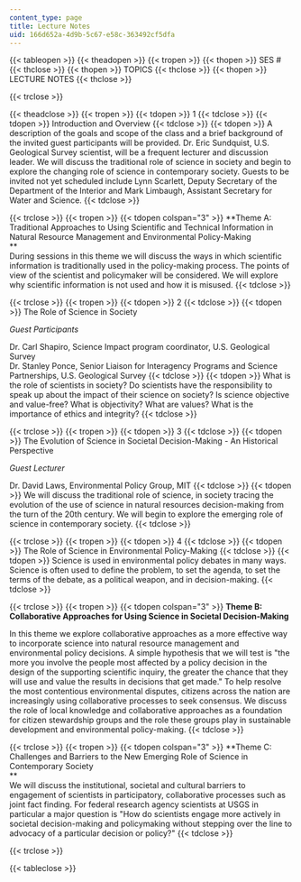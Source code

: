```yaml
---
content_type: page
title: Lecture Notes
uid: 166d652a-4d9b-5c67-e58c-363492cf5dfa
---
```


{{< tableopen >}}
{{< theadopen >}}
{{< tropen >}}
{{< thopen >}}
SES #
{{< thclose >}}
{{< thopen >}}
TOPICS
{{< thclose >}}
{{< thopen >}}
LECTURE NOTES
{{< thclose >}}

{{< trclose >}}

{{< theadclose >}}
{{< tropen >}}
{{< tdopen >}}
1
{{< tdclose >}}
{{< tdopen >}}
Introduction and Overview
{{< tdclose >}}
{{< tdopen >}}
A description of the goals and scope of the class and a brief background of the invited guest participants will be provided. Dr. Eric Sundquist, U.S. Geological Survey scientist, will be a frequent lecturer and discussion leader. We will discuss the traditional role of science in society and begin to explore the changing role of science in contemporary society. Guests to be invited not yet scheduled include Lynn Scarlett, Deputy Secretary of the Department of the Interior and Mark Limbaugh, Assistant Secretary for Water and Science.
{{< tdclose >}}

{{< trclose >}}
{{< tropen >}}
{{< tdopen colspan="3" >}}
**Theme A: Traditional Approaches to Using Scientific and Technical Information in Natural Resource Management and Environmental Policy-Making  
**  
During sessions in this theme we will discuss the ways in which scientific information is traditionally used in the policy-making process. The points of view of the scientist and policymaker will be considered. We will explore why scientific information is not used and how it is misused.
{{< tdclose >}}

{{< trclose >}}
{{< tropen >}}
{{< tdopen >}}
2
{{< tdclose >}}
{{< tdopen >}}
The Role of Science in Society  
  
_Guest Participants_  
  
Dr. Carl Shapiro, Science Impact program coordinator, U.S. Geological Survey  
Dr. Stanley Ponce, Senior Liaison for Interagency Programs and Science Partnerships, U.S. Geological Survey
{{< tdclose >}}
{{< tdopen >}}
What is the role of scientists in society? Do scientists have the responsibility to speak up about the impact of their science on society? Is science objective and value-free? What is objectivity? What are values? What is the importance of ethics and integrity?
{{< tdclose >}}

{{< trclose >}}
{{< tropen >}}
{{< tdopen >}}
3
{{< tdclose >}}
{{< tdopen >}}
The Evolution of Science in Societal Decision-Making - An Historical Perspective  
  
_Guest Lecturer_  
  
Dr. David Laws, Environmental Policy Group, MIT
{{< tdclose >}}
{{< tdopen >}}
We will discuss the traditional role of science, in society tracing the evolution of the use of science in natural resources decision-making from the turn of the 20th century. We will begin to explore the emerging role of science in contemporary society.
{{< tdclose >}}

{{< trclose >}}
{{< tropen >}}
{{< tdopen >}}
4
{{< tdclose >}}
{{< tdopen >}}
The Role of Science in Environmental Policy-Making
{{< tdclose >}}
{{< tdopen >}}
Science is used in environmental policy debates in many ways. Science is often used to define the problem, to set the agenda, to set the terms of the debate, as a political weapon, and in decision-making.
{{< tdclose >}}

{{< trclose >}}
{{< tropen >}}
{{< tdopen colspan="3" >}}
**Theme B: Collaborative Approaches for Using Science in Societal Decision-Making**  
  
In this theme we explore collaborative approaches as a more effective way to incorporate science into natural resource management and environmental policy decisions. A simple hypothesis that we will test is "the more you involve the people most affected by a policy decision in the design of the supporting scientific inquiry, the greater the chance that they will use and value the results in decisions that get made." To help resolve the most contentious environmental disputes, citizens across the nation are increasingly using collaborative processes to seek consensus. We discuss the role of local knowledge and collaborative approaches as a foundation for citizen stewardship groups and the role these groups play in sustainable development and environmental policy-making.
{{< tdclose >}}

{{< trclose >}}
{{< tropen >}}
{{< tdopen colspan="3" >}}
**Theme C: Challenges and Barriers to the New Emerging Role of Science in Contemporary Society  
**  
We will discuss the institutional, societal and cultural barriers to engagement of scientists in participatory, collaborative processes such as joint fact finding. For federal research agency scientists at USGS in particular a major question is "How do scientists engage more actively in societal decision-making and policymaking without stepping over the line to advocacy of a particular decision or policy?"
{{< tdclose >}}

{{< trclose >}}

{{< tableclose >}}